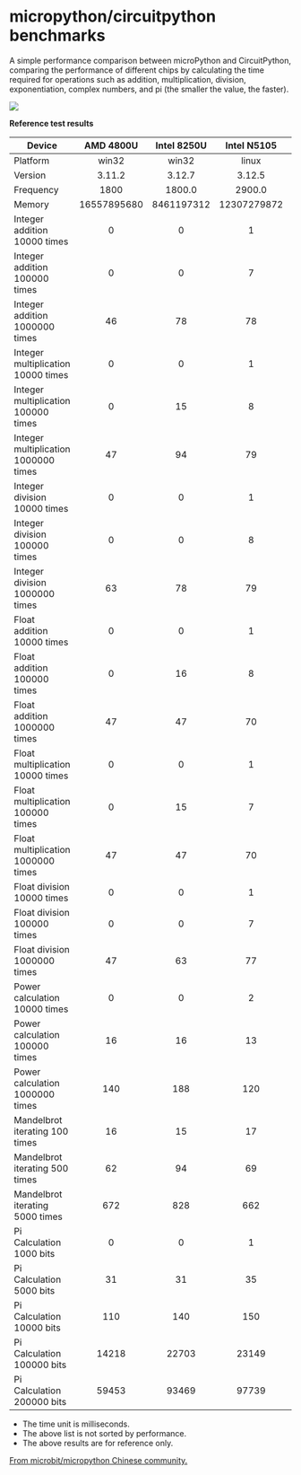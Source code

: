# micropython/circuitpython benchmarks

A simple performance comparison between microPython and CircuitPython, comparing the performance of different chips by calculating the time required for operations such as addition, multiplication, division, exponentiation, complex numbers, and pi (the smaller the value, the faster).

![](benchmark.png)


**Reference test results**

| Device                               |  AMD 4800U  | Intel 8250U | Intel  N5105 | MT6895Z(8100) | MSM8998(835) |   S905L3   |   rpi4b    |   rpi2b   |  imxrt1062  |   imxrt1062   | STM32H743ZI | STM32F746ZG |  STM2F746NG  |   esp32s3   |   esp32s3   |   esp32c6   |   esp32c3   |    esp32    |   esp32S2   |   esp32S2   |  STM32F405  |  STM32F411  |   STM32F411   |    RP2040     |   RP2040    |    SAMD51     |   SAMD51    |   SAMD21    |  nrf52833   |   nRF52833    |   esp8266   |
|--------------------------------------|:-----------:|:-----------:|:------------:|:-------------:|:------------:|:----------:|:----------:|:---------:|:-----------:|:-------------:|:-----------:|:-----------:|:------------:|:-----------:|:-----------:|:-----------:|:-----------:|:-----------:|:-----------:|:-----------:|:-----------:|:-----------:|:-------------:|:-------------:|:-----------:|:-------------:|:-----------:|:-----------:|:-----------:|:-------------:|:-----------:|
| Platform                             |    win32    |    win32    |    linux     |     linux     |    termux    |   linux    |   linux    |   linux   | MicroPython | CircuitPython | MicroPython | MicroPython | MicroPython  | MicroPython | MicroPython | MicroPython | MicroPython | MicroPython | MicroPython | MicroPython | MicroPython | MicroPython | CircuitPython | CircuitPython | MicroPython | CircuitPython | MicroPython | MicroPython | micropython | CircuitPython | MicroPython |
| Version                              |   3.11.2    |   3.12.7    |    3.12.5    |    3.12.7     |    3.11.5    |  3.10.12   |   3.11.2   |   3.9.2   |   v1.23.0   |     9.1.4     |   v1.23.0   |   v1.23.0   | v1.24.0.p408 |   v1.23.0   |   v1.23.0   | v1.24.0p407 |   v1.23.0   |   v1.23.0   |   v1.23.0   |   v1.23.0   |   v1.23.0   |    v1.23    |     9.1.4     |     9.1.4     |   v1.23.0   |     9.1.4     |   v1.23.0   |   v1.23.0   |   unknow    |     9.1.4     |   v1.23.0   |
| Frequency                            |    1800     |   1800.0    |    2900.0    |    unknow     |    1929.6    |    2016    |   1800.0   |    900    |     600     |      600      |     400     |     216     |     192      |     240     |     240     |     160     |     160     |     160     |     160     |     160     |     168     |     96      |      96       |      125      |     125     |      120      |     120     |     48      |     64      |      64       |     80      |
| Memory                               | 16557895680 | 8461197312  | 12307279872  |    unkonw     |  3913424896  | 1898082304 | 8188366848 | 966762496 |   768384    |    949760     |   460480    |   159808    |   8196480    |   244224    |   8321536   |   326144    |   203264    |   166592    |   137728    |   7797248   |    99328    |    83392    |     83136     |    179328     |   233024    |    150656     |   173120    |    21696    |    64512    |     54400     |    38016    |
| Integer addition 10000 times         |      0      |      0      |      1       |       2       |      2       |     8      |     1      |    15     |     11      |      14       |     18      |     33      |      37      |     34      |     34      |     48      |     49      |     61      |     59      |     59      |     56      |     91      |      116      |      97       |     80      |      84       |     71      |     269     |     182     |      221      |     214     |
| Integer addition 100000 times        |      0      |      0      |      7       |      15       |      21      |     73     |     12     |    149    |     109     |      144      |     178     |     325     |     378      |     338     |     338     |     481     |     485     |     611     |     589     |     589     |     564     |     904     |     1165      |      958      |     799     |      840      |     710     |    2687     |    1810     |     2210      |    2133     |
| Integer addition 1000000 times       |     46      |     78      |      78      |      149      |     157      |    727     |    121     |   1507    |    1092     |     1454      |    1783     |    3284     |     3773     |    3376     |    3376     |    4814     |    4851     |    6112     |    5887     |    5887     |    5638     |    9041     |     11647     |     9577      |    7984     |     8400      |    7095     |    26857    |    18098    |     22091     |    21335    |
| Integer multiplication 10000 times   |      0      |      0      |      1       |       1       |      2       |     7      |     1      |    18     |     37      |      46       |     58      |     152     |     153      |     110     |     119     |     141     |     142     |     193     |     181     |     193     |     206     |     348     |      327      |      288      |     276     |      274      |     219     |     921     |     582     |      613      |     611     |
| Integer multiplication 100000 times  |      0      |     15      |      8       |      15       |      17      |     75     |     13     |    183    |     381     |      453      |     586     |    1523     |     1522     |    1099     |    1190     |    1420     |    1425     |    1934     |    1814     |    1936     |    2077     |    3493     |     3275      |     2888      |    2823     |     2753      |    2223     |    9224     |    5829     |     6141      |    6114     |
| Integer multiplication 1000000 times |     47      |     94      |      79      |      150      |     177      |    746     |    124     |   1829    |    3808     |     4689      |    5868     |    15231    |    15576     |    11005    |    11924    |    14222    |    14260    |    19363    |    18161    |    19374    |    20788    |    34960    |     32806     |     28907     |    28283    |     27601     |    22236    |    92417    |    58341    |     61492     |    61255    |
| Integer division 10000 times         |      0      |      0      |      1       |       1       |      2       |     7      |     2      |    14     |     17      |      15       |     24      |     58      |      54      |     49      |     50      |     81      |     85      |     87      |     99      |     102     |     88      |     145     |      119      |      116      |     126     |      86       |     87      |     502     |     294     |      222      |     255     |
| Integer division 100000 times        |      0      |      0      |      8       |      16       |      19      |     70     |     13     |    142    |     174     |      150      |     246     |     581     |     534      |     488     |     510     |     813     |     863     |     866     |    1004     |    1035     |     889     |    1452     |     1189      |     1154      |    1321     |      857      |     909     |    5020     |    2933     |     2224      |    2553     |
| Integer division 1000000 times       |     63      |     78      |      79      |      159      |     176      |    699     |    128     |   1418    |    1739     |     1526      |    2464     |    5822     |     5423     |    4884     |    5114     |    8134     |    8636     |    8669     |    10049    |    10370    |    8896     |    14521    |     11886     |     11537     |    13221    |     8570      |    9113     |    50265    |    29342    |     22236     |    25520    |
| Float addition 10000 times           |      0      |      0      |      1       |       1       |      1       |     7      |     1      |    13     |     19      |      18       |     28      |     77      |      69      |     52      |     54      |     72      |     76      |     95      |     91      |     94      |     105     |     173     |      135      |      113      |     129     |      95       |     101     |     430     |     289     |      246      |     245     |
| Float addition 100000 times          |      0      |     16      |      8       |      14       |      16      |     67     |     11     |    132    |     194     |      176      |     283     |     766     |     689      |     526     |     549     |     732     |     768     |     946     |     923     |     953     |    1068     |    1741     |     1350      |     1126      |    1343     |      956      |    1048     |    4318     |    2892     |     2458      |    2444     |
| Float addition 1000000 times         |     47      |     47      |      70      |      135      |     140      |    675     |    106     |   1322    |    1940     |     1773      |    2838     |    7671     |     6931     |    5273     |    5505     |    7332     |    7693     |    9462     |    9239     |    9556     |    10693    |    17418    |     13502     |     11249     |    13447    |     9563      |    10511    |    43214    |    28950    |     24571     |    24439    |
| Float multiplication 10000 times     |      0      |      0      |      1       |       2       |      1       |     7      |     1      |    13     |     19      |      18       |     28      |     77      |      69      |     52      |     54      |     71      |     77      |     94      |     91      |     93      |     106     |     175     |      136      |      113      |     129     |      96       |     102     |     438     |     281     |      246      |     249     |
| Float multiplication 100000 times    |      0      |     15      |      7       |      13       |      14      |     67     |     11     |    131    |     195     |      180      |     285     |     769     |     690      |     523     |     546     |     722     |     779     |     937     |     920     |     951     |    1073     |    1751     |     1354      |     1132      |    1343     |      958      |    1056     |    4405     |    2811     |     2449      |    2487     |
| Float multiplication 1000000 times   |     47      |     47      |      70      |      134      |     140      |    674     |    107     |   1314    |    1949     |     1798      |    2854     |    7693     |     6951     |    5231     |    5465     |    7232     |    7786     |    9392     |    9196     |    9517     |    10739    |    17527    |     13542     |     11321     |    13440    |     9578      |    10540    |    44132    |    28133    |     24495     |    24869    |
| Float division 10000 times           |      0      |      0      |      1       |       1       |      2       |     7      |     1      |    13     |     20      |      18       |     29      |     75      |      70      |     55      |     56      |     80      |     85      |     98      |     107     |     110     |     106     |     175     |      137      |      119      |     134     |      97       |     103     |     510     |     319     |      249      |     275     |
| Float division 100000 times          |      0      |      0      |      7       |      15       |      16      |     69     |     12     |    134    |     201     |      180      |     294     |     749     |     699      |     551     |     574     |     816     |     853     |     981     |    1090     |    1123     |    1079     |    1755     |     1372      |     1187      |    1399     |      971      |    1067     |    5134     |    3202     |     2488      |    2743     |
| Float division 1000000 times         |     47      |     63      |      77      |      148      |     177      |    684     |    131     |   1340    |    2013     |     1813      |    2938     |    7495     |     7036     |    5508     |    5745     |    8173     |    8538     |    9816     |    10908    |    11238    |    10795    |    17571    |     13720     |     11866     |    14002    |     9712      |    10696    |    51418    |    32019    |     24869     |    27425    |
| Power calculation 10000 times        |      0      |      0      |      2       |       2       |      4       |     8      |     2      |    19     |     31      |      25       |     54      |     112     |     114      |     80      |     82      |     442     |     739     |     138     |     864     |     827     |     143     |     241     |      191      |      290      |     993     |      152      |     165     |    3567     |     418     |      337      |    1155     |
| Power calculation 100000 times       |     16      |     16      |      13      |      21       |      35      |     84     |     20     |    188    |     314     |      256      |     541     |    1113     |     1141     |     801     |     825     |    4422     |    7402     |    1391     |    8192     |    8749     |    1436     |    2416     |     1907      |     2892      |    9988     |     1564      |    1690     |    35679    |    4190     |     3375      |    11543    |
| Power calculation 1000000 times      |     140     |     188     |     120      |      208      |     344      |    841     |    193     |   1865    |    3138     |     2567      |    5437     |    11129    |    11467     |    8013     |    8254     |    44228    |    74027    |    13918    |    86523    |    87498    |    14372    |    24176    |     19064     |     28914     |    99891    |     15653     |    16945    |   357190    |    41907    |     33754     |   115434    |
| Mandelbrot iterating 100 times       |     16      |     15      |      17      |      31       |      37      |    125     |     33     |    264    |     701     |      574      |     734     |    1814     |     2021     |    1565     |    1731     |    2711     |    3148     |    2977     |    6258     |    6682     |    2891     |    4791     |     4335      |     4905      |    5212     |     4015      |    None     |    None     |    11032    |     None      |    None     |
| Mandelbrot iterating 500 times       |     62      |     94      |      69      |      130      |     149      |    506     |    121     |   1065    |    2597     |     1901      |    2718     |    6765     |     7582     |    5448     |    5863     |    9675     |    11291    |    9931     |    20219    |    22738    |    10075    |    16427    |     13321     |     15548     |    18820    |     11704     |    None     |    None     |    34175    |     None      |    None     |
| Mandelbrot iterating 5000 times      |     672     |     828     |     662      |     1304      |     1436     |    4868    |    1154    |   10341   |    23609    |     16591     |    24905    |    62205    |    69766     |    49099    |    51984    |    87640    |   102477    |    88060    |   197838    |   202121    |    90640    |   147001    |    114136     |    134776     |   171320    |     98082     |    None     |    None     |   293353    |     None      |    None     |
| Pi Calculation 1000 bits             |      0      |      0      |      1       |       3       |      4       |     8      |     3      |    59     |     73      |      77       |     100     |     287     |     203      |     389     |     415     |     526     |     537     |     660     |     838     |     958     |     650     |    1156     |      845      |      878      |     868     |      787      |     710     |    3999     |    1977     |     1888      |    1868     |
| Pi Calculation 5000 bits             |     31      |     31      |      35      |      44       |      45      |    112     |     47     |   1317    |    3591     |     1397      |    3979     |    5490     |     5217     |    6526     |    7456     |    8697     |    9167     |    11983    |    12530    |    15703    |    11485    |    18073    |     15244     |     16148     |    23338    |     14479     |    16783    |    None     |    37419    |     36192     |    41057    |
| Pi Calculation 10000 bits            |     110     |     140     |     150      |      213      |     238      |    520     |    216     |   5150    |    10906    |     6345      |    12399    |    18080    |    29793     |    23642    |    27833    |    32611    |    33959    |    41551    |    44133    |    59585    |    40790    |    67550    |     68559     |     66666     |    70450    |     60382     |    53817    |    None     |    None     |     None      |    None     |
| Pi Calculation 100000 bits           |    14218    |    22703    |    23149     |     39184     |    47170     |   86021    |   36806    |  540741   |   707552    |    578172     |    None     |    None     |   3968801    |    None     |   3456572   |    None     |    None     |    None     |    None     |   7553302   |    None     |    None     |     None      |     None      |    None     |     None      |    None     |    None     |    None     |     None      |    None     |
| Pi Calculation 200000 bits           |    59453    |    93469    |    97739     |    190532     |    223263    |   368220   |   156457   |  2221524  |    None     |    2395052    |    None     |    None     |   12179439   |    None     |  14922482   |    None     |    None     |    None     |    None     |  29965747   |    None     |    None     |     None      |     None      |    None     |     None      |    None     |    None     |    None     |     None      |    None     |

- The time unit is milliseconds.
- The above list is not sorted by performance.
- The above results are for reference only.

[From microbit/micropython Chinese community.](http://www.micropython.org.cn)  
